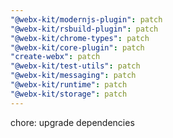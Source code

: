 ```yaml
---
"@webx-kit/modernjs-plugin": patch
"@webx-kit/rsbuild-plugin": patch
"@webx-kit/chrome-types": patch
"@webx-kit/core-plugin": patch
"create-webx": patch
"@webx-kit/test-utils": patch
"@webx-kit/messaging": patch
"@webx-kit/runtime": patch
"@webx-kit/storage": patch
---
```


chore: upgrade dependencies
